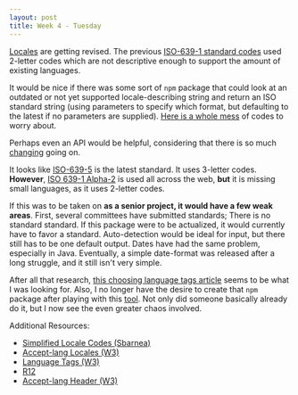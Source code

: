 ```yaml
---
layout: post
title: Week 4 - Tuesday
---
```

[Locales](https://www.loc.gov/standards/iso639-2/php/code_list.php) are getting revised. The previous [ISO-639-1 standard codes](https://en.wikipedia.org/wiki/List_of_ISO_639-1) used 2-letter codes which are not descriptive enough to support the amount of existing languages.  

It would be nice if there was some sort of `npm` package that could look at an outdated or not yet supported locale-describing string and return an ISO standard string (using parameters to specify which format, but defaulting to the latest if no parameters are supplied). [Here is a whole mess](http://xml.coverpages.org/N071-PWD-639-lang-group-coding.pdf) of codes to worry about.

Perhaps even an API would be helpful, considering that there is so much [changing](https://en.wikipedia.org/wiki/ISO_639) going on.

It looks like [ISO-639-5](https://en.wikipedia.org/wiki/ISO_639-5) is the latest standard. It uses 3-letter codes. <strong>However</strong>, [ISO 639-1 Alpha-2](https://en.wikipedia.org/wiki/ISO_639-1) is used all across the web, <strong>but</strong> it is missing small languages, as it uses 2-letter codes.

If this was to be taken on <strong>as a senior project, it would have a few weak areas</strong>. First, several committees have submitted standards; There is no standard standard. If this package were to be actualized, it would currently have to favor a standard. Auto-detection would be ideal for input, but there still has to be one default output. Dates have had the same problem, especially in Java. Eventually, a simple date-format was released after a long struggle, and it still isn't very simple.

After all that research, [this choosing language tags article](https://www.w3.org/International/questions/qa-choosing-language-tags) seems to be what I was looking for. Also, I no longer have the desire to create that `npm` package after playing with this [tool](http://r12a.github.io/apps/subtags/). Not only did someone basically already do it, but I now see the even greater chaos involved.

Additional Resources:  

- [Simplified Locale Codes (Sbarnea)](https://sbarnea.com/articles/simplified-locale-codes/)  
- [Accept-lang Locales (W3)](https://www.w3.org/International/questions/qa-accept-lang-locales)  
- [Language Tags (W3)](https://www.w3.org/International/articles/language-tags/)  
- [R12](http://r12a.github.io/)  
- [Accept-lang Header (W3)](https://www.w3.org/Protocols/rfc2616/rfc2616-sec14.html#sec14.4)  
